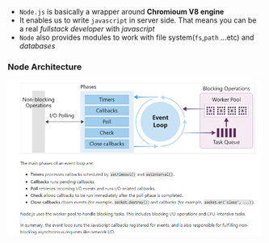 - `Node.js` is basically a wrapper around **Chromioum V8 engine**
- It enables us to write `javascript` in server side. That means you can be a real _fullstack developer_ with _javascript_
- `Node` also provides modules to work with file system(`fs`,`path` ...etc) and _databases_

### Node Architecture
<img src="assets/node_working_architecture.png" alt="node working architecture" />
